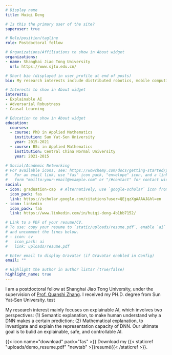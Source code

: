 ```yaml
---
# Display name
title: Huiqi Deng

# Is this the primary user of the site?
superuser: true

# Role/position/tagline
role: Postdoctoral fellow

# Organizations/Affiliations to show in About widget
organizations:
- name: Shanghai Jiao Tong University 
  url: https://www.sjtu.edu.cn/

# Short bio (displayed in user profile at end of posts)
bio: My research interests include distributed robotics, mobile computing and programmable matter.

# Interests to show in About widget
interests:
- Explainable AI
- Adversarial Robustness 
- Causal Learning 

# Education to show in About widget
education:
  courses:
  - course: PhD in Applied Mathematics
    institution: Sun Yat-Sen University
    year: 2015-2021
  - course: BSc in Applied Mathematics
    institution: Central China Normal University
    year: 2021-2015

# Social/Academic Networking
# For available icons, see: https://wowchemy.com/docs/getting-started/page-builder/#icons
#   For an email link, use "fas" icon pack, "envelope" icon, and a link in the
#   form "mailto:your-email@example.com" or "/#contact" for contact widget.
social:
- icon: graduation-cap  # Alternatively, use `google-scholar` icon from `ai` icon pack
  icon_pack: fas
  link: https://scholar.google.com/citations?user=QEjqzXgAAAAJ&hl=en
- icon: linkedin
  icon_pack: fab
  link: https://www.linkedin.com/in/huiqi-deng-4b1bb7152/

# Link to a PDF of your resume/CV.
# To use: copy your resume to `static/uploads/resume.pdf`, enable `ai` icons in `params.toml`, 
# and uncomment the lines below.
# - icon: cv
#   icon_pack: ai
#   link: uploads/resume.pdf

# Enter email to display Gravatar (if Gravatar enabled in Config)
email: ""

# Highlight the author in author lists? (true/false)
highlight_name: true
---
```


I am a postdoctoral fellow at Shanghai Jiao Tong University, under the supervision of [Prof. Quanshi Zhang](http://qszhang.com/). I received my PH.D. degree from Sun Yat-Sen University. test

My research interest mainly focuses on explainable AI, which involves two perspectives: (1) Semantic explanation, to make human understand why a DNN makes a certain prediction; (2) Mathematical explanation, to investigate and explain the representation capacity of DNN. Our ultimate goal is to bulid an explainable, safe, and controllable AI. 

{{< icon name="download" pack="fas" >}} Download my {{< staticref "uploads/demo_resume.pdf" "newtab" >}}resumé{{< /staticref >}}.
